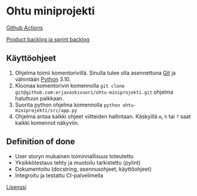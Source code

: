 # Ohtu miniprojekti
[Github Actions](https://github.com/erjavaskivuori/ohtu-miniprojekti/actions)

[Product backlog ja sprint backlog](https://docs.google.com/spreadsheets/d/1TeniUNzDz5KInh-D-tHVcKsYnXuUdVKj35sreIyCLF8/edit?usp=sharing)

## Käyttöohjeet
1. Ohjelma toimii komentorivillä. Sinulla tulee olla asennettuna [Git](https://git-scm.com/book/en/v2/Getting-Started-Installing-Git) ja vähintään [Python](https://www.python.org/downloads/) 3.10.
2. Kloonaa komentorivin komennolla `git clone git@github.com:erjavaskivuori/ohtu-miniprojekti.git` ohjelma haluttuun paikkaan.
2. Suorita python ohjelma komennolla `python ohtu-miniprojekti/src/app.py`
3. Ohjelma antaa kaikki ohjeet viitteiden hallintaan. Käskyillä `m`, `h` tai `?` saat kaikki komennot näkyviin.

## Definition of done

- User storyn mukainen toiminnallisuus toteutettu
- Yksikkötestaus tehty ja muotoilu tarkistettu (pylint)
- Dokumentoitu (docstring, asennusohjeet, käyttöohjeet)
- Integroitu ja testattu CI-palvelimella

[Lisenssi](https://github.com/erjavaskivuori/ohtu-miniprojekti/blob/main/LICENSE.md)
